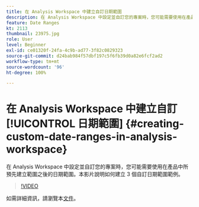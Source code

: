 ```yaml
---
title: 在 Analysis Workspace 中建立自訂日期範圍
description: 在 Analysis Workspace 中設定並自訂您的專案時，您可能需要使用在產品中所預先建立範圍之後的日期範圍。本影片說明如何建立 3 個自訂日期範圍範例。
feature: Date Ranges
kt: 2113
thumbnail: 23975.jpg
role: User
level: Beginner
exl-id: ce01320f-24fa-4c9b-ad77-3f82c0829323
source-git-commit: d24bab984f57dbf197c5f6fb39d0a82e6fcf2ad2
workflow-type: tm+mt
source-wordcount: '96'
ht-degree: 100%

---
```


# 在 Analysis Workspace 中建立自訂[!UICONTROL 日期範圍] {#creating-custom-date-ranges-in-analysis-workspace}

在 Analysis Workspace 中設定並自訂您的專案時，您可能需要使用在產品中所預先建立範圍之後的日期範圍。本影片說明如何建立 3 個自訂日期範圍範例。

>[!VIDEO](https://video.tv.adobe.com/v/23975/?quality=12&learn=on)

如需詳細資訊，請瀏覽本[文件](https://experienceleague.adobe.com/docs/analytics/analyze/analysis-workspace/components/calendar-date-ranges/custom-date-ranges.html?lang=zh-Hant)。

